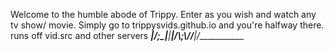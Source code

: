 Welcome to the humble abode of Trippy. Enter as you wish and watch any tv show/ movie.
          Simply go to trippysvids.github.io and you're halfway there.
                     runs off vid.src and other servers
_______|/__________________;\_____|________|______\|/__________\\;_\\//___\|/____________
